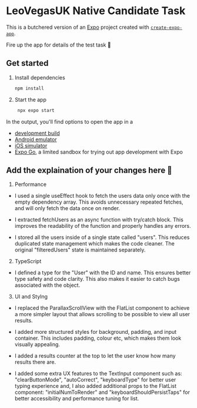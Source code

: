 # LeoVegasUK Native Candidate Task

This is a butchered version of an [Expo](https://expo.dev) project created with [`create-expo-app`](https://www.npmjs.com/package/create-expo-app).

Fire up the app for details of the test task 🦁

## Get started

1. Install dependencies

   ```bash
   npm install
   ```

2. Start the app

   ```bash
    npx expo start
   ```

In the output, you'll find options to open the app in a

- [development build](https://docs.expo.dev/develop/development-builds/introduction/)
- [Android emulator](https://docs.expo.dev/workflow/android-studio-emulator/)
- [iOS simulator](https://docs.expo.dev/workflow/ios-simulator/)
- [Expo Go](https://expo.dev/go), a limited sandbox for trying out app development with Expo


## Add the explaination of your changes here 🦁

1. Performance

- I used a single useEffect hook to fetch the users data only once with the empty dependency array. This avoids unnecessary repeated fetches, and will only fetch the data once on render.

- I extracted fetchUsers as an async function with try/catch block. This improves the readability of the function and properly handles any errors.

- I stored all the users inside of a single state called "users". This reduces duplicated state management which makes the code cleaner. The original "filteredUsers" state is maintained separately.


2. TypeScript

- I defined a type for the "User" with the ID and name. This ensures better type safety and code clarity. This also makes it easier to catch bugs associated with the object.

3. UI and Stylng

- I replaced the ParallaxScrollView with the FlatList component to achieve a more simpler layout that allows scrolling to be possible to view all user results.

- I added more structured styles for background, padding, and input container. This includes padding, colour etc, which makes them look visually appealing. 

- I added a results counter at the top to let the user know how many results there are.

- I added some extra UX features to the TextInput component such as: "clearButtonMode", "autoCorrect", "keyboardType" for better user typing experience and, I also added additional props to the FlatList component: "initialNumToRender" and "keyboardShouldPersistTaps" for better accessibility and performance tuning for list.




